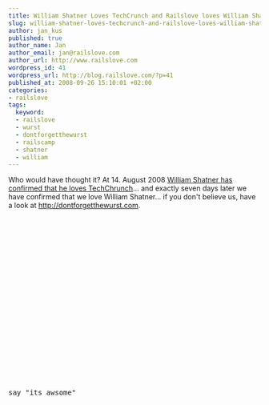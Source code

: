 ```yaml
--- 
title: William Shatner Loves TechCrunch and Railslove loves William Shatner
slug: william-shatner-loves-techcrunch-and-railslove-loves-william-shatner
author: jan_kus
published: true
author_name: Jan
author_email: jan@railslove.com
author_url: http://www.railslove.com
wordpress_id: 41
wordpress_url: http://blog.railslove.com/?p=41
published_at: 2008-09-26 15:10:01 +02:00
categories: 
- railslove
tags: 
  keyword: 
  - railslove
  - wurst
  - dontforgetthewurst
  - railscamp
  - shatner
  - william
---
```

Who would have thought it?
At 14. August 2008 <a href="http://www.techcrunch.com/2008/08/14/confirmed-william-shatner-loves-techcrunch/">William Shatner has confirmed that he loves TechChrunch</a>... 
and exactly seven days later we have confirmed that we love William Shatner...
if you don't believe us, have a look at <a href="http://dontforgetthewurst.com">http://dontforgetthewurst.com</a>.
<object width="425" height="344"><param name="movie" value="http://www.youtube.com/v/gYDV0iqPMck&color1=0xb1b1b1&color2=0xcfcfcf&fs=1"></param><param name="allowFullScreen" value="true"></param><embed src="http://www.youtube.com/v/gYDV0iqPMck&color1=0xb1b1b1&color2=0xcfcfcf&fs=1" type="application/x-shockwave-flash" allowfullscreen="true" width="425" height="344"></embed></object>
<pre lang="ruby">
say "its awsome"
</pre>
